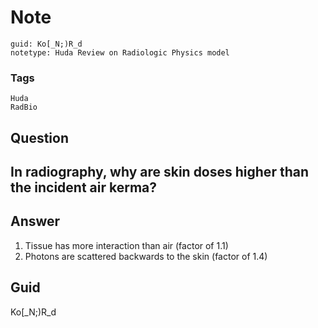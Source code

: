 # Note
```
guid: Ko[_N;)R_d
notetype: Huda Review on Radiologic Physics model
```

### Tags
```
Huda
RadBio
```

## Question
<h2>In radiography, why are skin doses higher than the incident air kerma?</h2>

## Answer
<section>
<ol>
<li>Tissue has more interaction than air (factor of 1.1)</li>
<li>Photons are scattered backwards to the skin (factor of 1.4)</li>
</ol>


</section>

## Guid
Ko[_N;)R_d

